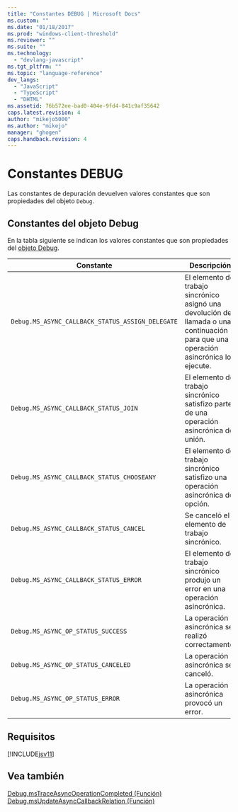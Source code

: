 ```yaml
---
title: "Constantes DEBUG | Microsoft Docs"
ms.custom: ""
ms.date: "01/18/2017"
ms.prod: "windows-client-threshold"
ms.reviewer: ""
ms.suite: ""
ms.technology: 
  - "devlang-javascript"
ms.tgt_pltfrm: ""
ms.topic: "language-reference"
dev_langs: 
  - "JavaScript"
  - "TypeScript"
  - "DHTML"
ms.assetid: 76b572ee-bad0-404e-9fd4-841c9af35642
caps.latest.revision: 4
author: "mikejo5000"
ms.author: "mikejo"
manager: "ghogen"
caps.handback.revision: 4
---
```

# Constantes DEBUG
Las constantes de depuración devuelven valores constantes que son propiedades del objeto `Debug`.  
  
## Constantes del objeto Debug  
 En la tabla siguiente se indican los valores constantes que son propiedades del [objeto Debug](../../javascript/reference/debug-object-javascript.md).  
  
|Constante|Descripción|Valor|  
|---------------|-----------------|-----------|  
|`Debug.MS_ASYNC_CALLBACK_STATUS_ASSIGN_DELEGATE`|El elemento de trabajo sincrónico asignó una devolución de llamada o una continuación para que una operación asincrónica lo ejecute.|0|  
|`Debug.MS_ASYNC_CALLBACK_STATUS_JOIN`|El elemento de trabajo sincrónico satisfizo parte de una operación asincrónica de unión.|1|  
|`Debug.MS_ASYNC_CALLBACK_STATUS_CHOOSEANY`|El elemento de trabajo sincrónico satisfizo una operación asincrónica de opción.|2|  
|`Debug.MS_ASYNC_CALLBACK_STATUS_CANCEL`|Se canceló el elemento de trabajo sincrónico.|3|  
|`Debug.MS_ASYNC_CALLBACK_STATUS_ERROR`|El elemento de trabajo sincrónico produjo un error en una operación asincrónica.|4|  
|`Debug.MS_ASYNC_OP_STATUS_SUCCESS`|La operación asincrónica se realizó correctamente.|1|  
|`Debug.MS_ASYNC_OP_STATUS_CANCELED`|La operación asincrónica se canceló.|2|  
|`Debug.MS_ASYNC_OP_STATUS_ERROR`|La operación asincrónica provocó un error.|3|  
  
## Requisitos  
 [!INCLUDE[jsv11](../../javascript/reference/includes/jsv11-md.md)]  
  
## Vea también  
 [Debug.msTraceAsyncOperationCompleted \(Función\)](../../javascript/reference/debug-mstraceasyncoperationcompleted-function.md)   
 [Debug.msUpdateAsyncCallbackRelation \(Función\)](../../javascript/reference/debug-msupdateasynccallbackrelation-function.md)